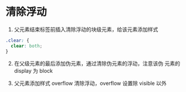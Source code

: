 # 清除浮动

1. 父元素结束标签前插入清除浮动的块级元素，给该元素添加样式

```css
.clear: {
  clear: both;
}
```

2. 在父级元素的最后添加伪元素，通过清除伪元素的浮动，注意该伪 元素的 display 为 block

3. 父元素添加样式 overflow 清除浮动，overflow 设置除 visible 以外
